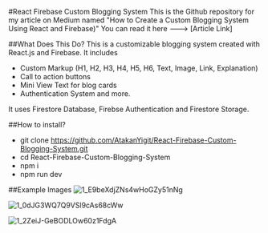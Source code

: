#React Firebase Custom Blogging System
This is the Github repository for my article on Medium named "How to Create a Custom Blogging System Using React and Firebase)" You can read it here ---> [Article Link]

##What Does This Do?
This is a customizable blogging system created with React.js and Firebase. It includes
- Custom Markup (H1, H2, H3, H4, H5, H6, Text, Image, Link, Explanation)
- Call to action buttons
- Mini View Text for blog cards
- Authentication System and more.

It uses Firestore Database, Firebse Authentication and Firestore Storage.

##How to install?
- git clone https://github.com/AtakanYigit/React-Firebase-Custom-Blogging-System.git
- cd React-Firebase-Custom-Blogging-System
- npm i
- npm run dev

##Example Images
![1_E9beXdjZNs4wHoGZy51nNg](https://github.com/user-attachments/assets/e7c42cb4-a75c-4f8e-a902-b23e187e9784)

![1_0dJG3WQ7Q9VSl9cAs68cWw](https://github.com/user-attachments/assets/921dd62a-c329-4cd6-a2d3-7c43a8b561d4)

![1_2ZeiJ-GeBODLOw60z1FdgA](https://github.com/user-attachments/assets/d629844d-86e2-4a1a-af92-06094e226894)
